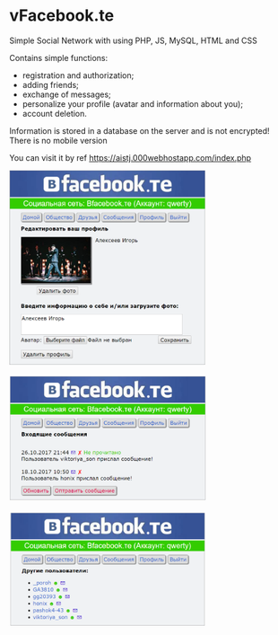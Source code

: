# vFacebook.te
Simple Social Network with using PHP, JS, MySQL, HTML and CSS

Contains simple functions:
- registration and authorization;
- adding friends;
- exchange of messages;
- personalize your profile (avatar and information about you);
- account deletion.

Information is stored in a database on the server and is not encrypted!
There is no mobile version

You can visit it by ref https://aistj.000webhostapp.com/index.php

<p align="left" width="350">
  <img src="Снимок.PNG" width="350"/><br><br>
  <img src="Снимок1.PNG" width="350"/><br><br>
  <img src="Снимок3.PNG" width="350"/>
</p>
